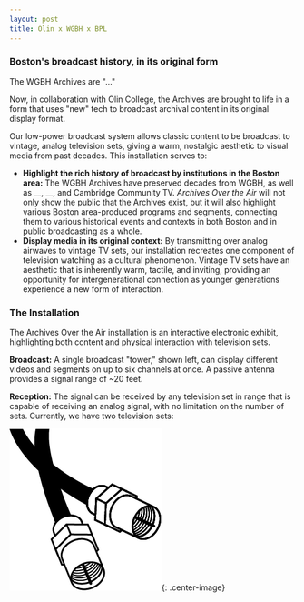 ```yaml
---
layout: post
title: Olin x WGBH x BPL
---
```


### Boston's broadcast history, in its original form

The WGBH Archives are "..."

Now, in collaboration with Olin College, the Archives are brought to life in a form that uses "new" tech to broadcast archival content in its original display format. 

Our low-power broadcast system allows classic content to be broadcast to vintage, analog television sets, giving a warm, nostalgic aesthetic to visual media from past decades. This installation serves to:

 * __Highlight the rich history of broadcast by institutions in the Boston area:__ The WGBH Archives have preserved decades from WGBH, as well as __, __, and Cambridge Community TV. *Archives Over the Air* will not only show the public that the Archives exist, but it will also highlight various Boston area-produced programs and segments, connecting them to various historical events and contexts in both Boston and in public broadcasting as a whole.
 * __Display media in its original context:__ By transmitting over analog airwaves to vintage TV sets, our installation recreates one component of television watching as a cultural phenomenon. Vintage TV sets have an aesthetic that is inherently warm, tactile, and inviting, providing an opportunity for intergenerational connection as younger generations experience a new form of interaction.
 

### The Installation

The Archives Over the Air installation is an interactive electronic exhibit, highlighting both content and physical interaction with television sets.

**Broadcast:** A single broadcast "tower," shown left, can display different videos and segments on up to six channels at once. A passive antenna provides a signal range of ~20 feet.

**Reception:** The signal can be received by any television set in range that is capable of receiving an analog signal, with no limitation on the number of sets. Currently, we have two television sets: 

 ![CoAx](assets/coax.png){: .center-image}




